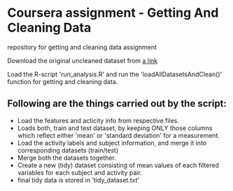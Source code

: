 # Coursera assignment - Getting And Cleaning Data

repository for getting and cleaning data assignment

Download the original uncleaned dataset from [a link](https://d396qusza40orc.cloudfront.net/getdata%2Fprojectfiles%2FUCI%20HAR%20Dataset.zip)

Load the R-script 'run_analysis.R' and run the 'loadAllDatasetsAndClean()' function for getting and cleaning data.

## Following are the things carried out by the script: <a name="workflow"></a>

* Load the features and acticity info from respective files.
* Loads both, train and test dataset, by keeping ONLY those columns which reflect either 'mean' or 'standard deviation' for a measurement.
* Load the activity labels and subject information, and merge it into corresponding datasets (train/test)
* Merge both the datasets together.
* Create a new (tidy) dataset consisting of mean values of each filtered variables for each subject and activity pair.
* final tidy data is stored in 'tidy_dataset.txt'
